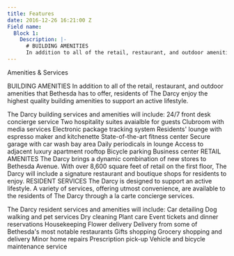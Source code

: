 ```yaml
---
title: Features
date: 2016-12-26 16:21:00 Z
Field name:
  Block 1:
    Description: |-
      # BUILDING AMENITIES
      In addition to all of the retail, restaurant, and outdoor amenities that Bethesda has to offer, residents of The Darcy enjoy the highest quality building amenities to support an active lifestyle.
---
```


Amenities & Services

BUILDING AMENITIES
In addition to all of the retail, restaurant, and outdoor amenities that Bethesda has to offer, residents of The Darcy enjoy the highest quality building amenities to support an active lifestyle.

The Darcy building services and amenities will include:
24/7 front desk concierge service
Two hospitality suites avaialble for guests
Clubroom with media services
Electronic package tracking system
Residents' lounge with espresso maker and kitchenette
State-of-the-art fitness center
Secure garage with car wash bay area
Daily periodicals in lounge
Access to adjacent luxury apartment rooftop
Bicycle parking
Business center
RETAIL AMENITES
The Darcy brings a dynamic combination of new stores to Bethesda Avenue. With over 8,600 square feet of retail on the first floor, The Darcy will include a signature restaurant and boutique shops for residents to enjoy.
RESIDENT SERVICES
The Darcy is designed to support an active lifestyle.  A variety of services, offering utmost convenience, are available to the residents of The Darcy through a la carte concierge services.

The Darcy resident services and amenities will include:
Car detailing
Dog walking and pet services
Dry cleaning
Plant care
Event tickets and dinner reservations
Housekeeping
Flower delivery
Delivery from some of Bethesda's most notable restaurants
Gifts shopping
Grocery shopping and delivery
Minor home repairs
Prescription pick-up
Vehicle and bicycle maintenance service